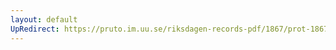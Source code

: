 ```yaml
---
layout: default
UpRedirect: https://pruto.im.uu.se/riksdagen-records-pdf/1867/prot-1867--fk--130/prot-1867--fk--130_026.pdf
---
```

